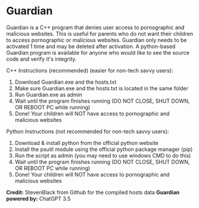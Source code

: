# Guardian

Guardian is a C++ program that denies user access to pornographic and malicious websites.
This is useful for parents who do not want their children to access pornographic or malicious websites.
Guardian only needs to be activated 1 time and may be deleted after activation.
A python-based Guardian program is available for anyone who would like to see the source code and verify it's integrity.

C++ Instructions (recommended) (easier for non-tech savvy users):
1. Download Guardian.exe and the hosts.txt
2. Make sure Guardian.exe and the hosts.txt is located in the same folder
3. Run Guardian.exe as admin
4. Wait until the program finishes running (DO NOT CLOSE, SHUT DOWN, OR REBOOT PC while running)
5. Done! Your children will NOT have access to pornographic and malicious websites

Python Instructions (not recommended for non-tech savvy users):
1. Download & install python from the official python website
2. Install the psutil module using the official python package manager (pip)
3. Run the script as admin (you may need to use windows CMD to do this)
4. Wait until the program finishes running (DO NOT CLOSE, SHUT DOWN, OR REBOOT PC while running)
5. Done! Your children will NOT have access to pornographic and malicious websites

**Credit:** StevenBlack from Github for the compiled hosts data
**Guardian powered by:** ChatGPT 3.5
